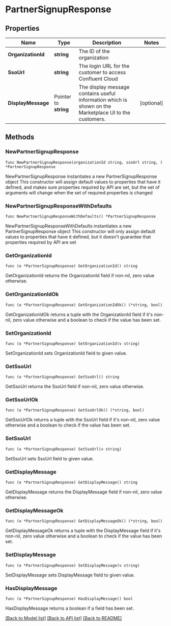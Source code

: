 # PartnerSignupResponse

## Properties

Name | Type | Description | Notes
------------ | ------------- | ------------- | -------------
**OrganizationId** | **string** | The ID of the organization | 
**SsoUrl** | **string** | The login URL for the customer to access Confluent Cloud | 
**DisplayMessage** | Pointer to **string** | The display message contains useful information which is shown on the Marketplace UI to the customers. | [optional] 

## Methods

### NewPartnerSignupResponse

`func NewPartnerSignupResponse(organizationId string, ssoUrl string, ) *PartnerSignupResponse`

NewPartnerSignupResponse instantiates a new PartnerSignupResponse object
This constructor will assign default values to properties that have it defined,
and makes sure properties required by API are set, but the set of arguments
will change when the set of required properties is changed

### NewPartnerSignupResponseWithDefaults

`func NewPartnerSignupResponseWithDefaults() *PartnerSignupResponse`

NewPartnerSignupResponseWithDefaults instantiates a new PartnerSignupResponse object
This constructor will only assign default values to properties that have it defined,
but it doesn't guarantee that properties required by API are set

### GetOrganizationId

`func (o *PartnerSignupResponse) GetOrganizationId() string`

GetOrganizationId returns the OrganizationId field if non-nil, zero value otherwise.

### GetOrganizationIdOk

`func (o *PartnerSignupResponse) GetOrganizationIdOk() (*string, bool)`

GetOrganizationIdOk returns a tuple with the OrganizationId field if it's non-nil, zero value otherwise
and a boolean to check if the value has been set.

### SetOrganizationId

`func (o *PartnerSignupResponse) SetOrganizationId(v string)`

SetOrganizationId sets OrganizationId field to given value.


### GetSsoUrl

`func (o *PartnerSignupResponse) GetSsoUrl() string`

GetSsoUrl returns the SsoUrl field if non-nil, zero value otherwise.

### GetSsoUrlOk

`func (o *PartnerSignupResponse) GetSsoUrlOk() (*string, bool)`

GetSsoUrlOk returns a tuple with the SsoUrl field if it's non-nil, zero value otherwise
and a boolean to check if the value has been set.

### SetSsoUrl

`func (o *PartnerSignupResponse) SetSsoUrl(v string)`

SetSsoUrl sets SsoUrl field to given value.


### GetDisplayMessage

`func (o *PartnerSignupResponse) GetDisplayMessage() string`

GetDisplayMessage returns the DisplayMessage field if non-nil, zero value otherwise.

### GetDisplayMessageOk

`func (o *PartnerSignupResponse) GetDisplayMessageOk() (*string, bool)`

GetDisplayMessageOk returns a tuple with the DisplayMessage field if it's non-nil, zero value otherwise
and a boolean to check if the value has been set.

### SetDisplayMessage

`func (o *PartnerSignupResponse) SetDisplayMessage(v string)`

SetDisplayMessage sets DisplayMessage field to given value.

### HasDisplayMessage

`func (o *PartnerSignupResponse) HasDisplayMessage() bool`

HasDisplayMessage returns a boolean if a field has been set.


[[Back to Model list]](../README.md#documentation-for-models) [[Back to API list]](../README.md#documentation-for-api-endpoints) [[Back to README]](../README.md)


